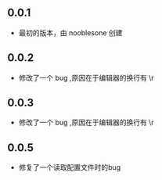 ## 0.0.1

* 最初的版本，由 nooblesone 创建

## 0.0.2

* 修改了一个 bug ,原因在于编辑器的换行有 \r

## 0.0.3

* 修改了一个 bug ,原因在于编辑器的换行有 \r

## 0.0.5

* 修复了一个读取配置文件时的bug
